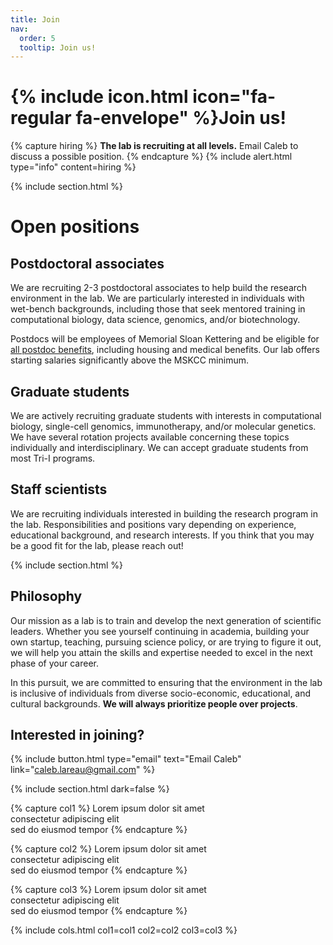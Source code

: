 ```yaml
---
title: Join
nav:
  order: 5
  tooltip: Join us!
---
```


# {% include icon.html icon="fa-regular fa-envelope" %}Join us!


{% capture hiring %} **The lab is recruiting at all levels.** Email Caleb to discuss a possible position. {% endcapture %}
{% include alert.html type="info" content=hiring %}



{% include section.html %}

# Open positions

## Postdoctoral associates

We are recruiting 2-3 postdoctoral associates to help build the research environment in the lab.
We are particularly interested in individuals with wet-bench 
backgrounds, including those that seek mentored training in computational biology,
data science, genomics, and/or biotechnology. 

Postdocs will be employees of Memorial Sloan Kettering and be eligible for 
[all postdoc benefits](https://www.mskcc.org/education-training/postdoctoral/resources-postdocs/compensation-benefits-resources), 
including housing and medical benefits. Our lab offers starting salaries significantly
above the MSKCC minimum. 


## Graduate students

We are actively recruiting graduate students with interests in computational biology,
single-cell genomics, immunotherapy, and/or molecular genetics. We have several rotation
projects available concerning these topics individually and interdisciplinary. 
We can accept graduate students from most Tri-I programs.  


## Staff scientists

We are recruiting individuals interested in building the research program in the lab. 
Responsibilities and positions vary depending on experience, educational background, and
research interests. If you think that you may be a good fit for the lab, please reach out! 

{% include section.html %}

## Philosophy

Our mission as a lab is to train and develop the next generation of scientific leaders. 
Whether you see yourself continuing in academia, building your own startup, teaching, 
pursuing science policy, or are trying to figure it out, we will help you attain
the skills and expertise needed to excel in the next phase of your career. 

In this pursuit, we are committed to ensuring that the environment in the lab is inclusive of individuals
from diverse socio-economic, educational, and cultural backgrounds. 
**We will always prioritize people over projects**. 


## Interested in joining? 

{%
  include button.html
  type="email"
  text="Email Caleb"
  link="caleb.lareau@gmail.com"
%}


{% include section.html dark=false %}

{% capture col1 %}
Lorem ipsum dolor sit amet  
consectetur adipiscing elit  
sed do eiusmod tempor
{% endcapture %}

{% capture col2 %}
Lorem ipsum dolor sit amet  
consectetur adipiscing elit  
sed do eiusmod tempor
{% endcapture %}

{% capture col3 %}
Lorem ipsum dolor sit amet  
consectetur adipiscing elit  
sed do eiusmod tempor
{% endcapture %}

{% include cols.html col1=col1 col2=col2 col3=col3 %}
